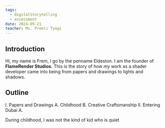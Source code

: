 ```yaml
---
tags:
  - digitalStorytelling
  - assessment
date: 2024-09-21
teacher: Ms. Preeti Tyagi
---
```

## Introduction
Hi, my name is Frem, I go by the penname Eldeston. I am the founder of **FlameRender Studios.** This is the story of how my work as a shader developer came into being from papers and drawings to lights and shadows.
## Outline
I. Papers and Drawings
	A. Childhood
	B. Creative Craftsmanship
II. Entering Dubai
	A. 

During childhood, I was not the kind of kid who is quiet